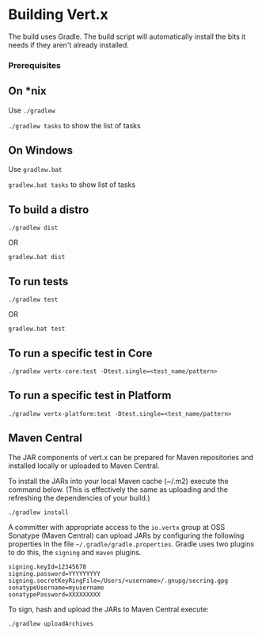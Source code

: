 # Building Vert.x

The build uses Gradle. The build script will automatically install the bits it needs if they aren't already installed.

### Prerequisites


## On *nix

Use `./gradlew`

`./gradlew tasks` to show the list of tasks

## On Windows

Use `gradlew.bat`

`gradlew.bat tasks` to show list of tasks

## To build a distro

    ./gradlew dist

OR

    gradlew.bat dist

## To run tests

    ./gradlew test

OR

    gradlew.bat test

## To run a specific test in Core

    ./gradlew vertx-core:test -Dtest.single=<test_name/pattern>

## To run a specific test in Platform

    ./gradlew vertx-platform:test -Dtest.single=<test_name/pattern>

## Maven Central

The JAR components of vert.x can be prepared for Maven repositories and installed locally or uploaded to Maven Central.

To install the JARs into your local Maven cache (~/.m2) execute the command below.  (This is effectively the same as uploading and the refreshing the dependencies of your build.)

    ./gradlew install


A committer with appropriate access to the `io.vertx` group at OSS Sonatype (Maven Central) can upload JARs by configuring the following properties in the file `~/.gradle/gradle.properties`.  Gradle uses two plugins to do this, the `signing` and `maven` plugins.

    signing.keyId=12345678
    signing.password=YYYYYYYYY
    signing.secretKeyRingFile=/Users/<username>/.gnupg/secring.gpg
    sonatypeUsername=myusername
    sonatypePassword=XXXXXXXXX

To sign, hash and upload the JARs to Maven Central execute:

    ./gradlew uploadArchives








